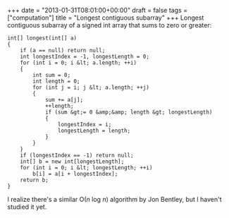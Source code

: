 +++
date = "2013-01-31T08:01:00+00:00"
draft = false
tags = ["computation"]
title = "Longest contiguous subarray"
+++
Longest contiguous subarray of a signed int array that sums to zero or greater:

    int[] longest(int[] a)
    {
        if (a == null) return null;
        int longestIndex = -1, longestLength = 0;
        for (int i = 0; i &lt; a.length; ++i)
        {
            int sum = 0;
            int length = 0;
            for (int j = i; j &lt; a.length; ++j)
            {
                sum += a[j];
                ++length;
                if (sum &gt;= 0 &amp;&amp; length &gt; longestLength)
                {
                    longestIndex = i;
                    longestLength = length;
                }
            }
        }
        if (longestIndex == -1) return null;
        int[] b = new int[longestLength];
        for (int i = 0; i &lt; longestLength; ++i)
            b[i] = a[i + longestIndex];
        return b;
    }

I realize there's a similar O(*n* log *n*) algorithm by Jon Bentley, but I haven't studied it yet.